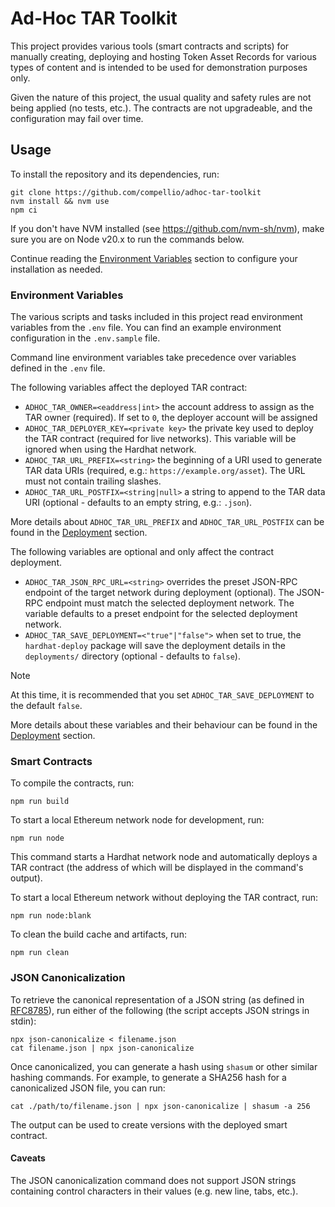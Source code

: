 # Ad-Hoc TAR Toolkit

This project provides various tools (smart contracts and scripts) for manually creating, deploying and hosting Token Asset Records for various types of content and is intended to be used for demonstration purposes only.

Given the nature of this project, the usual quality and safety rules are not being applied (no tests, etc.). The contracts are not upgradeable, and the configuration may fail over time.

## Usage

To install the repository and its dependencies, run:

```shell
git clone https://github.com/compellio/adhoc-tar-toolkit
nvm install && nvm use
npm ci
```
If you don't have NVM installed (see https://github.com/nvm-sh/nvm), make sure you are on Node v20.x to run the commands below.

Continue reading the [Environment Variables](#environment-variables) section to configure your installation as needed.

### Environment Variables

The various scripts and tasks included in this project read environment variables from the `.env` file. You can find an example environment configuration in the `.env.sample` file.

Command line environment variables take precedence over variables defined in the `.env` file.

The following variables affect the deployed TAR contract:

- `ADHOC_TAR_OWNER=<eaddress|int>` the account address to assign as the TAR owner (required). If set to `0`, the deployer account will be assigned
- `ADHOC_TAR_DEPLOYER_KEY=<private key>` the private key used to deploy the TAR contract (required for live networks). This variable will be ignored when using the Hardhat network.
- `ADHOC_TAR_URL_PREFIX=<string>` the beginning of a URI used to generate TAR data URIs (required, e.g.: `https://example.org/asset`). The URL must not contain trailing slashes.
- `ADHOC_TAR_URL_POSTFIX=<string|null>` a string to append to the TAR data URI (optional - defaults to an empty string, e.g.: `.json`).

More details about `ADHOC_TAR_URL_PREFIX` and `ADHOC_TAR_URL_POSTFIX` can be found in the [Deployment](#deployment) section.

The following variables are optional and only affect the contract deployment.

- `ADHOC_TAR_JSON_RPC_URL=<string>` overrides the preset JSON-RPC endpoint of the target network during deployment (optional). The JSON-RPC endpoint must match the selected deployment network. The variable defaults to a preset endpoint for the selected deployment network.
- `ADHOC_TAR_SAVE_DEPLOYMENT=<"true"|"false">` when set to true, the `hardhat-deploy` package will save the deployment details in the `deployments/` directory (optional - defaults to `false`).

> [!NOTE]
> At this time, it is recommended that you set `ADHOC_TAR_SAVE_DEPLOYMENT` to the default `false`.

More details about these variables and their behaviour can be found in the [Deployment](#deployment) section.

### Smart Contracts

To compile the contracts, run:

```shell
npm run build
```

To start a local Ethereum network node for development, run:

```shell
npm run node
```

This command starts a Hardhat network node and automatically deploys a TAR contract (the address of which will be displayed in the command's output).

To start a local Ethereum network without deploying the TAR contract, run:

```shell
npm run node:blank
```

To clean the build cache and artifacts, run:

```shell
npm run clean
```

### JSON Canonicalization

To retrieve the canonical representation of a JSON string (as defined in [RFC8785](https://www.rfc-editor.org/rfc/rfc8785.html)), run either of the following (the script accepts JSON strings in stdin):

```shell
npx json-canonicalize < filename.json
cat filename.json | npx json-canonicalize
```

Once canonicalized, you can generate a hash using `shasum` or other similar hashing commands. For example, to generate a SHA256 hash for a canonicalized JSON file, you can run:

```shell
cat ./path/to/filename.json | npx json-canonicalize | shasum -a 256
```

The output can be used to create versions with the deployed smart contract.

#### Caveats

The JSON canonicalization command does not support JSON strings containing control characters in their values (e.g. new line, tabs, etc.).
